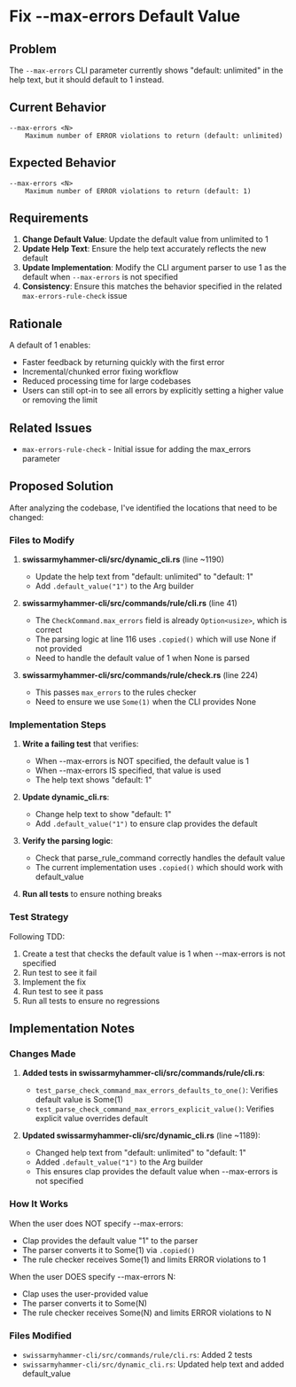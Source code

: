 # Fix --max-errors Default Value

## Problem
The `--max-errors` CLI parameter currently shows "default: unlimited" in the help text, but it should default to 1 instead.

## Current Behavior
```
--max-errors <N>
    Maximum number of ERROR violations to return (default: unlimited)
```

## Expected Behavior
```
--max-errors <N>
    Maximum number of ERROR violations to return (default: 1)
```

## Requirements

1. **Change Default Value**: Update the default value from unlimited to 1
2. **Update Help Text**: Ensure the help text accurately reflects the new default
3. **Update Implementation**: Modify the CLI argument parser to use 1 as the default when `--max-errors` is not specified
4. **Consistency**: Ensure this matches the behavior specified in the related `max-errors-rule-check` issue

## Rationale
A default of 1 enables:
- Faster feedback by returning quickly with the first error
- Incremental/chunked error fixing workflow
- Reduced processing time for large codebases
- Users can still opt-in to see all errors by explicitly setting a higher value or removing the limit

## Related Issues
- `max-errors-rule-check` - Initial issue for adding the max_errors parameter
## Proposed Solution

After analyzing the codebase, I've identified the locations that need to be changed:

### Files to Modify

1. **swissarmyhammer-cli/src/dynamic_cli.rs** (line ~1190)
   - Update the help text from "default: unlimited" to "default: 1"
   - Add `.default_value("1")` to the Arg builder

2. **swissarmyhammer-cli/src/commands/rule/cli.rs** (line 41)
   - The `CheckCommand.max_errors` field is already `Option<usize>`, which is correct
   - The parsing logic at line 116 uses `.copied()` which will use None if not provided
   - Need to handle the default value of 1 when None is parsed

3. **swissarmyhammer-cli/src/commands/rule/check.rs** (line 224)
   - This passes `max_errors` to the rules checker
   - Need to ensure we use `Some(1)` when the CLI provides None

### Implementation Steps

1. **Write a failing test** that verifies:
   - When --max-errors is NOT specified, the default value is 1
   - When --max-errors IS specified, that value is used
   - The help text shows "default: 1"

2. **Update dynamic_cli.rs**:
   - Change help text to show "default: 1"
   - Add `.default_value("1")` to ensure clap provides the default

3. **Verify the parsing logic**:
   - Check that parse_rule_command correctly handles the default value
   - The current implementation uses `.copied()` which should work with default_value

4. **Run all tests** to ensure nothing breaks

### Test Strategy

Following TDD:
1. Create a test that checks the default value is 1 when --max-errors is not specified
2. Run test to see it fail
3. Implement the fix
4. Run test to see it pass
5. Run all tests to ensure no regressions

## Implementation Notes

### Changes Made

1. **Added tests in swissarmyhammer-cli/src/commands/rule/cli.rs**:
   - `test_parse_check_command_max_errors_defaults_to_one()`: Verifies default value is Some(1)
   - `test_parse_check_command_max_errors_explicit_value()`: Verifies explicit value overrides default

2. **Updated swissarmyhammer-cli/src/dynamic_cli.rs** (line ~1189):
   - Changed help text from "default: unlimited" to "default: 1"
   - Added `.default_value("1")` to the Arg builder
   - This ensures clap provides the default value when --max-errors is not specified

### How It Works

When the user does NOT specify --max-errors:
- Clap provides the default value "1" to the parser
- The parser converts it to Some(1) via `.copied()`
- The rule checker receives Some(1) and limits ERROR violations to 1

When the user DOES specify --max-errors N:
- Clap uses the user-provided value
- The parser converts it to Some(N)
- The rule checker receives Some(N) and limits ERROR violations to N

### Files Modified

- `swissarmyhammer-cli/src/commands/rule/cli.rs`: Added 2 tests
- `swissarmyhammer-cli/src/dynamic_cli.rs`: Updated help text and added default_value
